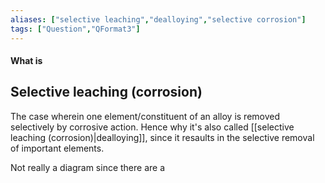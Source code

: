 ```yaml
---
aliases: ["selective leaching","dealloying","selective corrosion"]
tags: ["Question","QFormat3"]
---
```


#### What is
## Selective leaching (corrosion)
The case wherein one element/constituent of an alloy is removed selectively by corrosive action. Hence why it's also called [[selective leaching (corrosion)|dealloying]], since it resaults in the selective removal of important elements.

Not really a diagram since there are a 